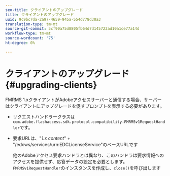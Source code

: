 ```yaml
---
seo-title: クライアントのアップグレード
title: クライアントのアップグレード
uuid: 9c9bc7da-2a97-4659-945a-554d778d30a3
translation-type: tm+mt
source-git-commit: 5cf90a75d8805fb64d7d145722ad10a1ce77a14d
workflow-type: tm+mt
source-wordcount: '75'
ht-degree: 0%

---
```



# クライアントのアップグレード{#upgrading-clients}

FMRMS 1.xクライアントがAdobeアクセスサーバーと通信する場合、サーバーはクライアントにアップグレードを促すプロンプトを表示する必要があります。

* リクエストハンドラークラスは`com.adobe.flashaccess.sdk.protocol.compatibility.FMRMSv1RequestHandler`です。
* 要求URLは、&quot;*1.x content*&quot; + &quot;/edcws/services/urn:EDCLicenseService&quot;のベースURLです

   他のAdobeアクセス要求ハンドラとは異なり、このハンドラは要求情報へのアクセスを提供せず、応答データの設定を必要とします。 `FMRMSv1RequestHandler`のインスタンスを作成し、`close()`を呼び出します